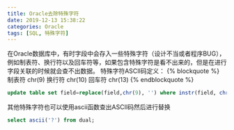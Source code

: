 ```yaml
---
title: Oracle去除特殊字符
date: 2019-12-13 15:38:22
categories: Oracle
tags: [SQL, 特殊字符]
---
```

在Oracle数据库中，有时字段中会存入一些特殊字符（设计不当或者程序BUG），例如制表符、换行符以及回车符等，如果包含特殊字符是看不出来的，但是在进行字段关联的时候就会查不出数据。
特殊字符ASCII码定义：
{% blockquote %}
制表符 chr(9) 
换行符 chr(10)
回车符 chr(13)
{% endblockquote %}

```SQL
update table set field=replace(field,chr(9), '') where instr(field, chr(9)) > 0
```

其他特殊字符也可以使用ascii函数查出ASCII码然后进行替换
```SQL
select ascii('?') from dual;
```